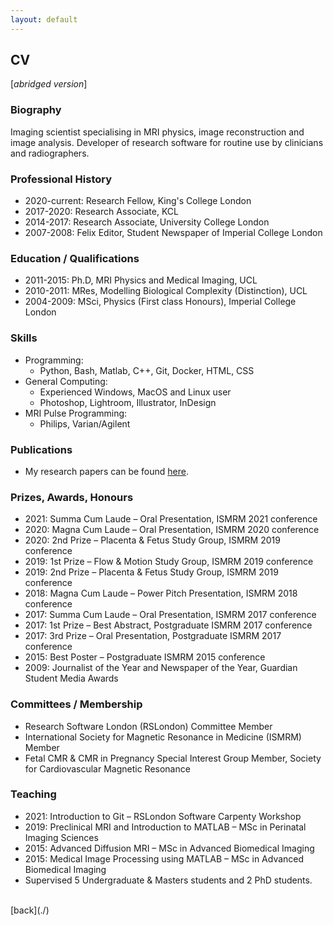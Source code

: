 ```yaml
---
layout: default
---
```


## CV

[_abridged version_]

### Biography

Imaging scientist specialising in MRI physics, image reconstruction and image analysis. Developer of research software for routine use by clinicians and radiographers.

### Professional History

- 2020-current: Research Fellow, King's College London
- 2017-2020: Research Associate, KCL
- 2014-2017: Research Associate, University College London
- 2007-2008: Felix Editor, Student Newspaper of Imperial College London

### Education / Qualifications
- 2011-2015: Ph.D, MRI Physics and Medical Imaging, UCL
- 2010-2011: MRes, Modelling Biological Complexity (Distinction), UCL
- 2004-2009: MSci, Physics (First class Honours), Imperial College London

### Skills
- Programming:
    - Python, Bash, Matlab, C++, Git, Docker, HTML, CSS
- General Computing:
    - Experienced Windows, MacOS and Linux user
    - Photoshop, Lightroom, Illustrator, InDesign
- MRI Pulse Programming:
    - Philips, Varian/Agilent

### Publications
- My research papers can be found [here](./publications).

### Prizes, Awards, Honours
- 2021:	Summa Cum Laude – Oral Presentation, ISMRM 2021 conference
- 2020:	Magna Cum Laude – Oral Presentation, ISMRM 2020 conference
- 2020:	2nd Prize – Placenta & Fetus Study Group, ISMRM 2019 conference
- 2019:	1st Prize – Flow & Motion Study Group, ISMRM 2019 conference
- 2019:	2nd Prize – Placenta & Fetus Study Group, ISMRM 2019 conference
- 2018:	Magna Cum Laude – Power Pitch Presentation, ISMRM 2018 conference
- 2017:	Summa Cum Laude – Oral Presentation, ISMRM 2017 conference
- 2017:	1st Prize – Best Abstract, Postgraduate ISMRM 2017 conference
- 2017:	3rd Prize – Oral Presentation, Postgraduate ISMRM 2017 conference
- 2015:	Best Poster – Postgraduate ISMRM 2015 conference
- 2009:	Journalist of the Year and Newspaper of the Year, Guardian Student Media Awards

### Committees / Membership
- Research Software London (RSLondon) Committee Member
- International Society for Magnetic Resonance in Medicine (ISMRM) Member
- Fetal CMR & CMR in Pregnancy Special Interest Group Member, Society for Cardiovascular Magnetic Resonance

### Teaching
- 2021: Introduction to Git – RSLondon Software Carpenty Workshop
- 2019:	Preclinical MRI and Introduction to MATLAB – MSc in Perinatal Imaging Sciences		
- 2015: Advanced Diffusion MRI – MSc in Advanced Biomedical Imaging
- 2015: Medical Image Processing using MATLAB – MSc in Advanced Biomedical Imaging
- Supervised 5 Undergraduate & Masters students and 2 PhD students.


<br />
[back](./)